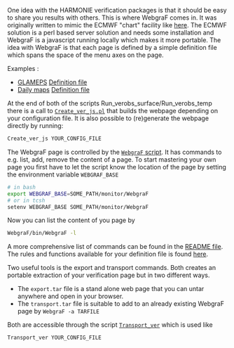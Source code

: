 One idea with the HARMONIE verification packages is that it should be easy to share you results with others. This is where WebgraF comes in. It was originally written to mimic the ECMWF "chart" facility like [here](http://www.ecmwf.int/research/demeter/d/inspect/catalog/research/era/diagnostics/fluxes/HBV/). The ECMWF solution is a perl based server solution and needs some installation and WebgraF is a javascript running locally which makes it more portable. The idea with WebgraF is that each page is defined by a simple definition file which spans the space of the menu axes on the page. 

Examples :
 * [GLAMEPS](https://glameps.hirlam.org/forecasted) [Definition file](https://glameps.hirlam.org/forecasted/AccPcp3h.js)
 * [Daily maps](https://hirlam.org/portal/oprint/Charts/CHARTS/1_RCR_area/) [Definition file](https://hirlam.org/portal/oprint/Charts/CHARTS/1_RCR_area/Surface.js)


At the end of both of the scripts Run_verobs_surface/Run_verobs_temp there is a call to [`Create_ver_js.pl`](https://github.com/Hirlam/Monitor/tree/master/scr/Create_ver_js.pl) that builds the webpage depending on your configuration file. It is also possible to (re)generate the webpage directly by running:

```bash
Create_ver_js YOUR_CONFIG_FILE
```

The WebgraF page is controlled by the [`WebgraF` script](https://github.com/Hirlam/Monitor/tree/master/WebgraF/bin/WebgraF). It has commands to e.g. list, add, remove the content of a page. To start mastering your own page you first have to let the script know the location of the page by setting the environment variable `WEBGRAF_BASE` 

```bash
# in bash
export WEBGRAF_BASE=SOME_PATH/monitor/WebgraF
# or in tcsh
setenv WEBGRAF_BASE SOME_PATH/monitor/WebgraF
```

Now you can list the content of you page by

```bash
WebgraF/bin/WebgraF -l 
```

A more comprehensive list of commands can be found in the [README file](README_WebgraF). The rules and functions available for your definition file is found [here](https://github.com/Hirlam/Monitor/tree/master/WebgraF/src/input.html).

Two useful tools is the export and transport commands. Both creates an portable extraction of your verification page but in two different ways.

 * The `export.tar` file is a stand alone web page that you can untar anywhere and open in your browser.
 * The `transport.tar` file is suitable to add to an already existing WebgraF page by  `WebgraF -a TARFILE`

Both are accessible through the script [`Transport_ver`](https://github.com/Hirlam/Monitor/tree/master/scr/Transport_ver) which is used like

```bash
Transport_ver YOUR_CONFIG_FILE
```